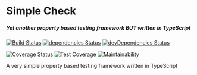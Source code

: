 # Simple Check
##### Yet another property based testing framework _BUT_ written in TypeScript

[![Build Status](https://travis-ci.org/dubzzz/simple-check.svg?branch=master)](https://travis-ci.org/dubzzz/simple-check)
[![dependencies Status](https://david-dm.org/dubzzz/simple-check/status.svg)](https://david-dm.org/dubzzz/simple-check)
[![devDependencies Status](https://david-dm.org/dubzzz/simple-check/dev-status.svg)](https://david-dm.org/dubzzz/simple-check?type=dev)

[![Coverage Status](https://coveralls.io/repos/github/dubzzz/simple-check/badge.svg)](https://coveralls.io/github/dubzzz/simple-check)
[![Test Coverage](https://api.codeclimate.com/v1/badges/7ef79a62a85082ee9676/test_coverage)](https://codeclimate.com/github/dubzzz/simple-check/test_coverage)
[![Maintainability](https://api.codeclimate.com/v1/badges/7ef79a62a85082ee9676/maintainability)](https://codeclimate.com/github/dubzzz/simple-check/maintainability)

A very simple property based testing framework written in TypeScript
